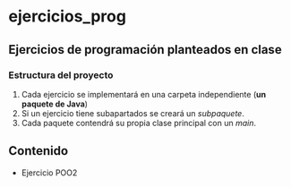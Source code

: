 # ejercicios_prog
## Ejercicios de programación planteados en clase
### Estructura del proyecto
1. Cada ejercicio se implementará en una carpeta independiente (**un paquete de Java**)
2. Si un ejercicio tiene subapartados se creará un *subpaquete*.
3. Cada paquete contendrá su propia clase principal con un *main*.

## Contenido
* Ejercicio POO2
